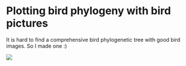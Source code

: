 # Plotting bird phylogeny with bird pictures

It is hard to find a comprehensive bird phylogenetic tree with good bird images. So I made one :)

![](./bird_phylogeny_self_made.png)
